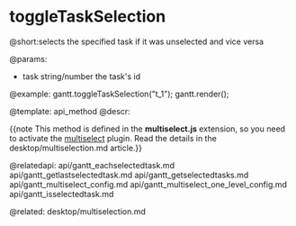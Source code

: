 toggleTaskSelection
=============
@short:selects the specified task if it was unselected and vice versa
	

@params:
- task		string/number		the task's id




@example:
gantt.toggleTaskSelection("t_1"); 
gantt.render();

@template:	api_method
@descr:

{{note This method is defined in the **multiselect.js** extension, so you need to activate the [multiselect](desktop/extensions_list.md#multitaskselection) plugin. Read the details in the desktop/multiselection.md article.}}

@relatedapi:
	api/gantt_eachselectedtask.md
    api/gantt_getlastselectedtask.md
    api/gantt_getselectedtasks.md
    api/gantt_multiselect_config.md
    api/gantt_multiselect_one_level_config.md
    api/gantt_isselectedtask.md

@related:
	desktop/multiselection.md
    
